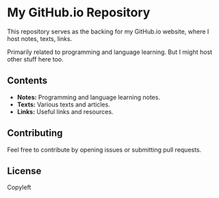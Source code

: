 # My GitHub.io Repository

This repository serves as the backing for my GitHub.io website, 
where I host notes, texts, links. 

Primarily related to programming and language learning. But I might host other stuff here too. 


## Contents

- **Notes:** Programming and language learning notes.
- **Texts:** Various texts and articles.
- **Links:** Useful links and resources.


## Contributing

Feel free to contribute by opening issues or submitting pull requests.


## License

Copyleft

